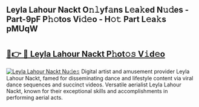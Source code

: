 ## Leyla Lahour Nackt O𝚗𝚕yf𝚊ns L𝚎a𝚔ed N𝚞𝚍es - Part-9pF P𝚑𝚘tos Vi𝚍𝚎o - H𝚘𝚝 Part L𝚎a𝚔s pMUqW

# <h2><a href="http://kfdb43r.oniu.top/?m=Leyla+Lahour+Nackt">🔗👉 🔴 Leyla Lahour Nackt P𝚑ot𝚘𝚜 V𝚒d𝚎o</a></h2>

[![Leyla Lahour Nackt Nu𝚍e𝚜](https://i.imgur.com/0qMVB7G.gif)](http://kfdb43r.oniu.top/?m=Leyla+Lahour+Nackt)
Digital artist and amusement provider Leyla Lahour Nackt, famed for disseminating dance and lifestyle content via viral dance sequences and succinct videos. Versatile aerialist Leyla Lahour Nackt, known for their exceptional skills and accomplishments in performing aerial acts.  
